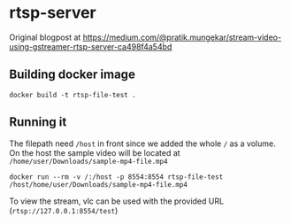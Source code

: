 # rtsp-server

Original blogpost at https://medium.com/@pratik.mungekar/stream-video-using-gstreamer-rtsp-server-ca498f4a54bd

## Building docker image

```
docker build -t rtsp-file-test .
```

## Running it

The filepath need `/host` in front since we added the whole `/` as a volume. On the host the sample video will be located at `/home/user/Downloads/sample-mp4-file.mp4`

```
docker run --rm -v /:/host -p 8554:8554 rtsp-file-test /host/home/user/Downloads/sample-mp4-file.mp4
```

To view the stream, vlc can be used with the provided URL (`rtsp://127.0.0.1:8554/test`)

